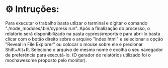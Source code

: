 # ⚙ Intruções:

Para executar o trabalho basta utlizar o terminal e digitar o comando "./node_modules/.bin/cypress run". Após a finalização do processo, o relatório será disponibilizado na pasta cypress\reports e para abri-lo basta clicar com o botão direito sobre o arquivo "index.html" e selecionar a opção "Reveal in File Explorer" ou colocar o mouse sobre ele e precionar Shift+Alt+R. Selecione o arquivo de mesmo nome e ecolha o seu navegador de preferência para executá-lo. (O gerador de relatórios utilizado foi o mochawesome proposto pelo monitor).
